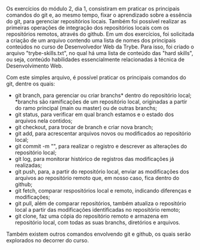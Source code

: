 Os exercícios do módulo 2, dia 1, consistiram em praticar os principais comandos do git e, ao mesmo tempo, fixar o aprendizado sobre a essência do git, para gerenciar repositórios locais. Também foi possível realizar as primeiras operações de integração dos repositórios locais com os repositórios remotos, através do github.
Em um dos exercícios, foi solicitada a criação de um arquivo contendo uma lista de nomes dos principais conteúdos no curso de Desenvolvedor Web da Trybe. Para isso, foi criado o arquivo "trybe-skills.txt", no qual há uma lista de conteúdo das "hard skills", ou seja, conteúdo habilidades essencialmente relacionadas à técnica de Desenvolvimento Web.

Com este simples arquivo, é possível praticar os principais comandos do git, dentre os quais:
- git branch, para gerenciar ou criar branchs* dentro do repositório local;
*branchs são ramificações de um repositório local, originadas a partir do ramo principal (main ou master) ou de outras branchs;
- git status, para verificar em qual branch estamos e o estado dos arquivos nela contidos;
- git checkout, para trocar de branch e criar nova branch;
- git add, para acrescentar arquivos novos ou modificados ao repositório local;
- git commit -m "", para realizar o registro e descrever as alterações do repositório local;
- git log, para monitorar histórico de registros das modificações já realizadas;
- git push, para, a partir do repositório local, enviar as modificações dos arquivos ao repositório remoto que, em nosso caso, fica dentro do github; 
- git fetch, comparar respositórios local e remoto, indicando diferenças e modificações;
- git pull, além de comparar repositórios, também atualiza o repositório local a partir das modificações identificadas no repositório remoto;
- git clone, faz uma cópia do repositório remoto e armazena em repositório local, com todas as suas branchs, diretórios e arquivos.

Também existem outros comandos envolvendo git e github, os quais serão explorados no decorrer do curso.